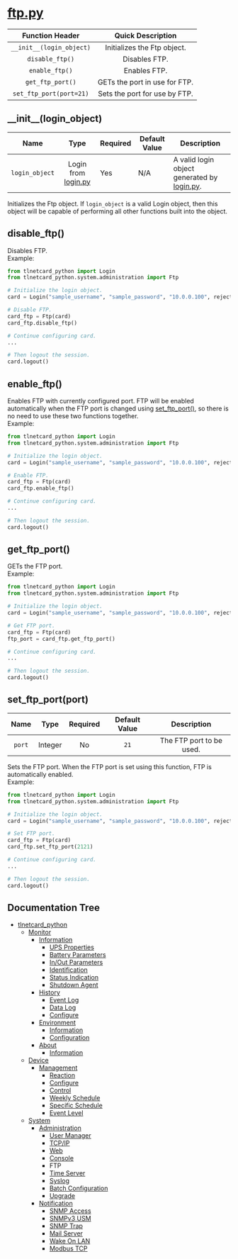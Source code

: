 # [ftp.py](ftp.py)

|        Function Header       |       Quick Description       |
|:----------------------------:|:-----------------------------:|
| ```__init__(login_object)``` |  Initializes the Ftp object.  |
|      ```disable_ftp()```     |         Disables FTP.         |
|      ```enable_ftp()```      |          Enables FTP.         |
|     ```get_ftp_port()```     | GETs the port in use for FTP. |
|   ```set_ftp_port(port=21)```   | Sets the port for use by FTP. |

## \_\_init__(login_object)

|        Name        |                        Type                       | Required | Default Value | Description                                                               |
|:------------------:|:-------------------------------------------------:|----------|---------------|---------------------------------------------------------------------------|
| ```login_object``` | Login from [login.py](/tlnetcard_python/login.py) | Yes      | N/A           | A valid login object generated by [login.py](/tlnetcard_python/login.py). |

Initializes the Ftp object. If ```login_object``` is a valid Login object, then this object will be capable of performing all other functions built into the object.

## disable_ftp()

Disables FTP.  
Example:

```python
from tlnetcard_python import Login
from tlnetcard_python.system.administration import Ftp

# Initialize the login object.
card = Login("sample_username", "sample_password", "10.0.0.100", reject_invalid_certs=False)

# Disable FTP.
card_ftp = Ftp(card)
card_ftp.disable_ftp()

# Continue configuring card.
...

# Then logout the session.
card.logout()
```

## enable_ftp()

Enables FTP with currently configured port. FTP will be enabled automatically when the FTP port is changed using [set_ftp_port()](#set_ftp_portport), so there is no need to use these two functions together.  
Example:

```python
from tlnetcard_python import Login
from tlnetcard_python.system.administration import Ftp

# Initialize the login object.
card = Login("sample_username", "sample_password", "10.0.0.100", reject_invalid_certs=False)

# Enable FTP.
card_ftp = Ftp(card)
card_ftp.enable_ftp()

# Continue configuring card.
...

# Then logout the session.
card.logout()
```

## get_ftp_port()

GETs the FTP port.  
Example:

```python
from tlnetcard_python import Login
from tlnetcard_python.system.administration import Ftp

# Initialize the login object.
card = Login("sample_username", "sample_password", "10.0.0.100", reject_invalid_certs=False)

# Get FTP port.
card_ftp = Ftp(card)
ftp_port = card_ftp.get_ftp_port()

# Continue configuring card.
...

# Then logout the session.
card.logout()
```

## set_ftp_port(port)

|    Name    |   Type  | Required | Default Value |        Description       |
|:----------:|:-------:|:--------:|:-------------:|:------------------------:|
| ```port``` | Integer |    No    |    ```21```   | The FTP port to be used. |

Sets the FTP port. When the FTP port is set using this function, FTP is automatically enabled.  
Example:

```python
from tlnetcard_python import Login
from tlnetcard_python.system.administration import Ftp

# Initialize the login object.
card = Login("sample_username", "sample_password", "10.0.0.100", reject_invalid_certs=False)

# Set FTP port.
card_ftp = Ftp(card)
card_ftp.set_ftp_port(2121)

# Continue configuring card.
...

# Then logout the session.
card.logout()
```

## Documentation Tree

* [tlnetcard_python](/tlnetcard_python)
  * [Monitor](/tlnetcard_python/monitor)
    * [Information](/tlnetcard_python/monitor/information)
      * [UPS Properties](/tlnetcard_python/monitor/information/ups_properties)
      * [Battery Parameters](/tlnetcard_python/monitor/information/battery_parameters)
      * [In/Out Parameters](/tlnetcard_python/monitor/information/in_out_parameters)
      * [Identification](/tlnetcard_python/monitor/information/identification)
      * [Status Indication](/tlnetcard_python/monitor/information/status_indication)
      * [Shutdown Agent](/tlnetcard_python/monitor/information/shutdown_agent)
    * [History](/tlnetcard_python/monitor/history)
      * [Event Log](/tlnetcard_python/monitor/history/event_log)
      * [Data Log](/tlnetcard_python/monitor/history/data_log)
      * [Configure](/tlnetcard_python/monitor/history/configure)
    * [Environment](/tlnetcard_python/monitor/environment)
      * [Information](/tlnetcard_python/monitor/environment/information)
      * [Configuration](/tlnetcard_python/monitor/environment/configuration)
    * [About](/tlnetcard_python/monitor/about)
      * [Information](/tlnetcard_python/monitor/about/information)
  * [Device](/tlnetcard_python/device)
    * [Management](/tlnetcard_python/device/management)
      * [Reaction](/tlnetcard_python/device/management/reaction)
      * [Configure](/tlnetcard_python/device/management/configure)
      * [Control](/tlnetcard_python/device/management/control)
      * [Weekly Schedule](/tlnetcard_python/device/management/weekly_schedule)
      * [Specific Schedule](/tlnetcard_python/device/management/specific_schedule)
      * [Event Level](/tlnetcard_python/device/management/event_level)
  * [System](/tlnetcard_python/system)
    * [Administration](/tlnetcard_python/system/administration)
      * [User Manager](/tlnetcard_python/system/administration/user_manager)
      * [TCP/IP](/tlnetcard_python/system/administration/tcp_ip)
      * [Web](/tlnetcard_python/system/administration/web)
      * [Console](/tlnetcard_python/system/administration/console)
      * FTP
      * [Time Server](/tlnetcard_python/system/administration/time_server)
      * [Syslog](/tlnetcard_python/system/administration/syslog)
      * [Batch Configuration](/tlnetcard_python/system/administration/batch_configuration)
      * [Upgrade](/tlnetcard_python/system/administration/upgrade)
    * [Notification](/tlnetcard_python/system/notification)
      * [SNMP Access](/tlnetcard_python/system/notification/snmp_access)
      * [SNMPv3 USM](/tlnetcard_python/system/notification/snmpv3_usm)
      * [SNMP Trap](/tlnetcard_python/system/notification/snmp_trap)
      * [Mail Server](/tlnetcard_python/system/notification/mail_server)
      * [Wake On LAN](/tlnetcard_python/system/notification/wake_on_lan)
      * [Modbus TCP](/tlnetcard_python/system/notification/modbus_tcp)

